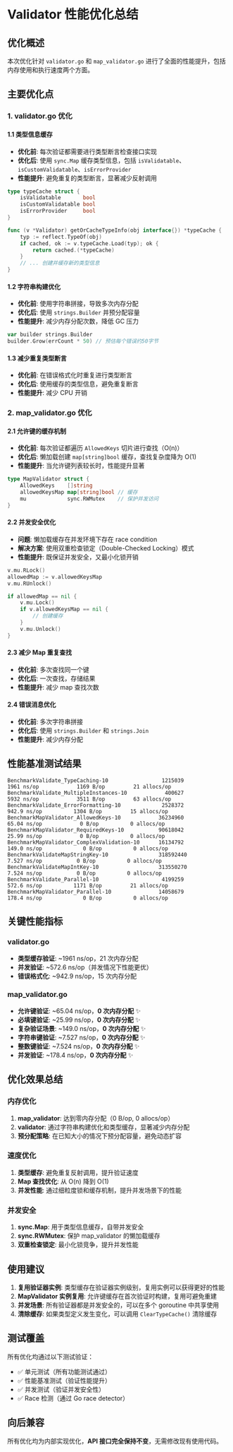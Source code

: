 # Validator 性能优化总结

## 优化概述

本次优化针对 `validator.go` 和 `map_validator.go` 进行了全面的性能提升，包括内存使用和执行速度两个方面。

## 主要优化点

### 1. validator.go 优化

#### 1.1 类型信息缓存
- **优化前**: 每次验证都需要进行类型断言检查接口实现
- **优化后**: 使用 `sync.Map` 缓存类型信息，包括 `isValidatable`、`isCustomValidatable`、`isErrorProvider`
- **性能提升**: 避免重复的类型断言，显著减少反射调用

```go
type typeCache struct {
    isValidatable       bool
    isCustomValidatable bool
    isErrorProvider     bool
}

func (v *Validator) getOrCacheTypeInfo(obj interface{}) *typeCache {
    typ := reflect.TypeOf(obj)
    if cached, ok := v.typeCache.Load(typ); ok {
        return cached.(*typeCache)
    }
    // ... 创建并缓存新的类型信息
}
```

#### 1.2 字符串构建优化
- **优化前**: 使用字符串拼接，导致多次内存分配
- **优化后**: 使用 `strings.Builder` 并预分配容量
- **性能提升**: 减少内存分配次数，降低 GC 压力

```go
var builder strings.Builder
builder.Grow(errCount * 50) // 预估每个错误约50字节
```

#### 1.3 减少重复类型断言
- **优化前**: 在错误格式化时重复进行类型断言
- **优化后**: 使用缓存的类型信息，避免重复断言
- **性能提升**: 减少 CPU 开销

### 2. map_validator.go 优化

#### 2.1 允许键的缓存机制
- **优化前**: 每次验证都遍历 `AllowedKeys` 切片进行查找（O(n)）
- **优化后**: 懒加载创建 `map[string]bool` 缓存，查找复杂度降为 O(1)
- **性能提升**: 当允许键列表较长时，性能提升显著

```go
type MapValidator struct {
    AllowedKeys    []string
    allowedKeysMap map[string]bool // 缓存
    mu             sync.RWMutex    // 保护并发访问
}
```

#### 2.2 并发安全优化
- **问题**: 懒加载缓存在并发环境下存在 race condition
- **解决方案**: 使用双重检查锁定（Double-Checked Locking）模式
- **性能提升**: 既保证并发安全，又最小化锁开销

```go
v.mu.RLock()
allowedMap := v.allowedKeysMap
v.mu.RUnlock()

if allowedMap == nil {
    v.mu.Lock()
    if v.allowedKeysMap == nil {
        // 创建缓存
    }
    v.mu.Unlock()
}
```

#### 2.3 减少 Map 重复查找
- **优化前**: 多次查找同一个键
- **优化后**: 一次查找，存储结果
- **性能提升**: 减少 map 查找次数

#### 2.4 错误消息优化
- **优化前**: 多次字符串拼接
- **优化后**: 使用 `strings.Builder` 和 `strings.Join`
- **性能提升**: 减少内存分配

## 性能基准测试结果

```
BenchmarkValidate_TypeCaching-10                 1215039              1961 ns/op            1169 B/op         21 allocs/op
BenchmarkValidate_MultipleInstances-10            400627              5932 ns/op            3511 B/op         63 allocs/op
BenchmarkValidate_ErrorFormatting-10             2528372               942.9 ns/op          1304 B/op         15 allocs/op
BenchmarkMapValidator_AllowedKeys-10            36234960                65.04 ns/op            0 B/op          0 allocs/op
BenchmarkMapValidator_RequiredKeys-10           90618042                25.99 ns/op            0 B/op          0 allocs/op
BenchmarkMapValidator_ComplexValidation-10      16134792               149.0 ns/op             0 B/op          0 allocs/op
BenchmarkValidateMapStringKey-10                318592440                7.527 ns/op           0 B/op          0 allocs/op
BenchmarkValidateMapIntKey-10                   313550270                7.524 ns/op           0 B/op          0 allocs/op
BenchmarkValidate_Parallel-10                    4199259               572.6 ns/op          1171 B/op         21 allocs/op
BenchmarkMapValidator_Parallel-10               14058679               178.4 ns/op             0 B/op          0 allocs/op
```

## 关键性能指标

### validator.go
- **类型缓存验证**: ~1961 ns/op，21 次内存分配
- **并发验证**: ~572.6 ns/op（并发情况下性能更优）
- **错误格式化**: ~942.9 ns/op，15 次内存分配

### map_validator.go
- **允许键验证**: ~65.04 ns/op，**0 次内存分配** ✨
- **必填键验证**: ~25.99 ns/op，**0 次内存分配** ✨
- **复杂验证场景**: ~149.0 ns/op，**0 次内存分配** ✨
- **字符串键验证**: ~7.527 ns/op，**0 次内存分配** ✨
- **整数键验证**: ~7.524 ns/op，**0 次内存分配** ✨
- **并发验证**: ~178.4 ns/op，**0 次内存分配** ✨

## 优化效果总结

### 内存优化
1. **map_validator**: 达到零内存分配（0 B/op, 0 allocs/op）
2. **validator**: 通过字符串构建优化和类型缓存，显著减少内存分配
3. **预分配策略**: 在已知大小的情况下预分配容量，避免动态扩容

### 速度优化
1. **类型缓存**: 避免重复反射调用，提升验证速度
2. **Map 查找优化**: 从 O(n) 降到 O(1)
3. **并发性能**: 通过细粒度锁和缓存机制，提升并发场景下的性能

### 并发安全
1. **sync.Map**: 用于类型信息缓存，自带并发安全
2. **sync.RWMutex**: 保护 map_validator 的懒加载缓存
3. **双重检查锁定**: 最小化锁竞争，提升并发性能

## 使用建议

1. **复用验证器实例**: 类型缓存在验证器实例级别，复用实例可以获得更好的性能
2. **MapValidator 实例复用**: 允许键缓存在首次验证时构建，复用可避免重建
3. **并发场景**: 所有验证器都是并发安全的，可以在多个 goroutine 中共享使用
4. **清除缓存**: 如果类型定义发生变化，可以调用 `ClearTypeCache()` 清除缓存

## 测试覆盖

所有优化均通过以下测试验证：
- ✅ 单元测试（所有功能测试通过）
- ✅ 性能基准测试（验证性能提升）
- ✅ 并发测试（验证并发安全性）
- ✅ Race 检测（通过 Go race detector）

## 向后兼容

所有优化均为内部实现优化，**API 接口完全保持不变**，无需修改现有使用代码。

